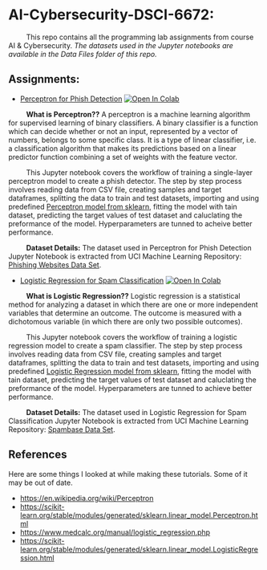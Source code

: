 # AI-Cybersecurity-DSCI-6672:

&nbsp;&nbsp;&nbsp;&nbsp;&nbsp;&nbsp;&nbsp;&nbsp;&nbsp;This repo contains all the programming lab assignments from course AI & Cybersecurity. *The datasets used in the Jupyter notebooks are available in the Data Files folder of this repo.*


## Assignments:

* [Perceptron for Phish Detection](https://github.com/shreyagopal/AI-Cybersecurity-DSCI-6672/blob/master/Perceptron_for_Phish_Detection.ipynb) [![Open In Colab](https://colab.research.google.com/assets/colab-badge.svg)](https://colab.research.google.com/github/shreyagopal/AI-Cybersecurity-DSCI-6672/blob/master/Perceptron_for_Phish_Detection.ipynb)

&nbsp;&nbsp;&nbsp;&nbsp;&nbsp;&nbsp;&nbsp;&nbsp;&nbsp;**What is Perceptron??** A perceptron is a machine learning algorithm for supervised learning of binary classifiers. A binary classifier is a function which can decide whether or not an input, represented by a vector of numbers, belongs to some specific class. It is a type of linear classifier, i.e. a classification algorithm that makes its predictions based on a linear predictor function combining a set of weights with the feature vector.

&nbsp;&nbsp;&nbsp;&nbsp;&nbsp;&nbsp;&nbsp;&nbsp;&nbsp;This Jupyter notebook covers the workflow of training a single-layer perceptron model to create a phish detector. The step by step process involves reading data from CSV file, creating samples and target dataframes, splitting the data to train and test datasets, importing and using predefined [Perceptron model from sklearn](https://scikit-learn.org/stable/modules/generated/sklearn.linear_model.Perceptron.html), fitting the model with tain dataset, predicting the target values of test dataset and caluclating the preformance of the model. Hyperparameters are tunned to acheive better performance.

&nbsp;&nbsp;&nbsp;&nbsp;&nbsp;&nbsp;&nbsp;&nbsp;&nbsp;**Dataset Details:** The dataset used in Perceptron for Phish Detection Jupyter Notebook is extracted from UCI Machine Learning Repository: [Phishing Websites Data Set](https://archive.ics.uci.edu/ml/datasets/phishing+websites). 


* [Logistic Regression for Spam Classification](https://github.com/shreyagopal/AI-Cybersecurity-DSCI-6672/blob/master/Logistic%20Regression%20for%20Spam%20Classification.ipynb) [![Open In Colab](https://colab.research.google.com/assets/colab-badge.svg)](https://colab.research.google.com/github/shreyagopal/AI-Cybersecurity-DSCI-6672/blob/master/Logistic%20Regression%20for%20Spam%20Classification.ipynb)

&nbsp;&nbsp;&nbsp;&nbsp;&nbsp;&nbsp;&nbsp;&nbsp;&nbsp;**What is Logistic Regression??** Logistic regression is a statistical method for analyzing a dataset in which there are one or more independent variables that determine an outcome. The outcome is measured with a dichotomous variable (in which there are only two possible outcomes).

&nbsp;&nbsp;&nbsp;&nbsp;&nbsp;&nbsp;&nbsp;&nbsp;&nbsp;This Jupyter notebook covers the workflow of training a logistic regression model to create a spam classifier. The step by step process involves reading data from CSV file, creating samples and target dataframes, splitting the data to train and test datasets, importing and using predefined [Logistic Regression model from sklearn](https://scikit-learn.org/stable/modules/generated/sklearn.linear_model.LogisticRegression.html), fitting the model with tain dataset, predicting the target values of test dataset and caluclating the preformance of the model. Hyperparameters are tunned to achieve better performance.

&nbsp;&nbsp;&nbsp;&nbsp;&nbsp;&nbsp;&nbsp;&nbsp;&nbsp;**Dataset Details:** The dataset used in Logistic Regression for Spam Classification Jupyter Notebook is extracted from UCI Machine Learning Repository: [Spambase Data Set](https://archive.ics.uci.edu/ml/datasets/spambase). 

## References

Here are some things I looked at while making these tutorials. Some of it may be out of date.

- https://en.wikipedia.org/wiki/Perceptron
- https://scikit-learn.org/stable/modules/generated/sklearn.linear_model.Perceptron.html
- https://www.medcalc.org/manual/logistic_regression.php
- https://scikit-learn.org/stable/modules/generated/sklearn.linear_model.LogisticRegression.html
